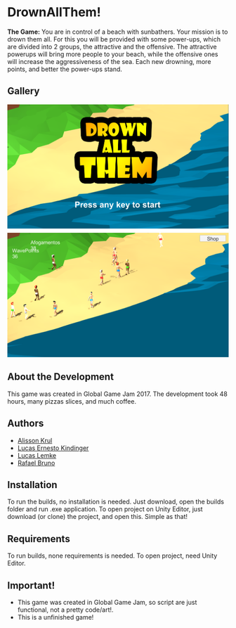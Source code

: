 # DrownAllThem!

**The Game:** You are in control of a beach with sunbathers. Your mission is to drown them all. For this you will be provided with some power-ups, which are divided into 2 groups, the attractive and the offensive. The attractive powerups will bring more people to your beach, while the offensive ones will increase the aggressiveness of the sea. Each new drowning, more points, and better the power-ups stand.

## Gallery

![](https://raw.githubusercontent.com/kindingerlek/drownAllThem/master/Gallery/screenshot-2.png)
![](https://raw.githubusercontent.com/kindingerlek/drownAllThem/master/Gallery/screenshot-1.png)
## About the Development
This game was created in Global Game Jam 2017. The development took 48 hours, many pizzas slices, and much coffee.

## Authors
- [Alisson Krul](https://github.com/alissonkrul)
- [Lucas Ernesto Kindinger](https://github.com/kindingerlek)
- [Lucas Lemke](https://github.com/lls08)
- [Rafael Bruno](https://github.com/RafaelBruno)

## Installation
To run the builds, no installation is needed. Just download, open the builds folder and run .exe application.
To open project on Unity Editor, just download (or clone) the project, and open this. Simple as that!

## Requirements
To run builds, none requirements is needed.
To open project, need Unity Editor.

## Important!
- This game was created in Global Game Jam, so script are just functional, not a pretty code/art!.
- This is a unfinished game!

